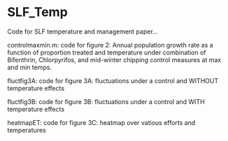 # SLF_Temp
Code for SLF temperature and management paper...

controlmaxmin.m: code for figure 2: Annual population growth rate as a function of proportion treated and temperature under combination of Bifenthrin,
Chlorpyrifos, and mid-winter chipping control measures at max and min temps.

fluctfig3A: code for figure 3A: fluctuations under a control and WITHOUT temperature effects

fluctfig3B: code for figure 3B: fluctuations under a control and WITH temperature effects

heatmapET: code for figure 3C: heatmap over vatious efforts and temperatures
